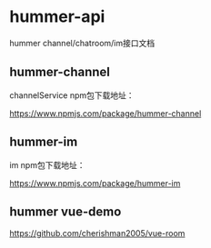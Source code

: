 # hummer-api
hummer channel/chatroom/im接口文档


## hummer-channel 

channelService npm包下载地址：

https://www.npmjs.com/package/hummer-channel

## hummer-im 

im npm包下载地址：

https://www.npmjs.com/package/hummer-im

## hummer vue-demo

https://github.com/cherishman2005/vue-room


